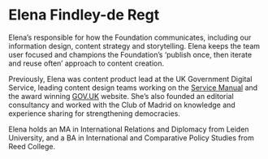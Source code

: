 
# Elena Findley-de Regt

Elena’s responsible for how the Foundation communicates, including our information design, content strategy and storytelling. Elena keeps the team user focused and champions the Foundation’s ‘publish once, then iterate and reuse often’ approach to content creation.

Previously, Elena was content product lead at the UK Government Digital Service, leading content design teams working on the [Service Manual](https://www.gov.uk/service-manual) and the award winning [GOV.UK](https://www.gov.uk/) website. She’s also founded an editorial consultancy and worked with the Club of Madrid on knowledge and experience sharing for strengthening democracies.

Elena holds an MA in International Relations and Diplomacy from Leiden University, and a BA in International and Comparative Policy Studies from Reed College.
